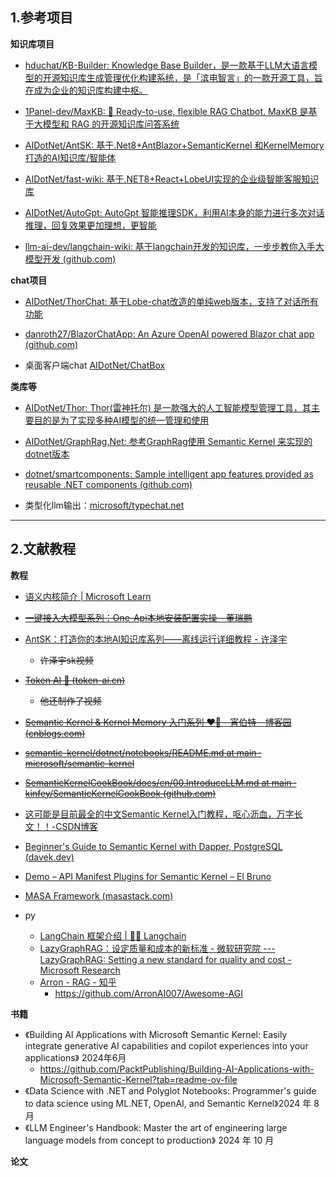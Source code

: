 ## 1.参考项目

**知识库项目**

- [hduchat/KB-Builder: Knowledge Base Builder，是一款基于LLM大语言模型的开源知识库生成管理优化构建系统，是「滨电智言」的一款开源工具，旨在成为企业的知识库构建中枢。](https://github.com/hduchat/KB-Builder)

- [1Panel-dev/MaxKB: 💬 Ready-to-use, flexible RAG Chatbot. MaxKB 是基于大模型和 RAG 的开源知识库问答系统](https://github.com/1Panel-dev/MaxKB)
- [AIDotNet/AntSK: 基于.Net8+AntBlazor+SemanticKernel 和KernelMemory 打造的AI知识库/智能体](https://github.com/AIDotNet/AntSK)
- [AIDotNet/fast-wiki: 基于.NET8+React+LobeUI实现的企业级智能客服知识库](https://github.com/AIDotNet/fast-wiki)
- [AIDotNet/AutoGpt: AutoGpt 智能推理SDK，利用AI本身的能力进行多次对话推理，回复效果更加理想，更智能](https://github.com/AIDotNet/AutoGpt)

- [llm-ai-dev/langchain-wiki: 基于langchain开发的知识库，一步步教你入手大模型开发 (github.com)](https://github.com/llm-ai-dev/langchain-wiki)



**chat项目**

- [AIDotNet/ThorChat: 基于Lobe-chat改造的单纯web版本，支持了对话所有功能](https://github.com/AIDotNet/ThorChat)

- [danroth27/BlazorChatApp: An Azure OpenAI powered Blazor chat app (github.com)](https://github.com/danroth27/BlazorChatApp)
- 桌面客户端chat [AIDotNet/ChatBox](https://github.com/AIDotNet/ChatBox)



**类库等**

- [AIDotNet/Thor: Thor(雷神托尔) 是一款强大的人工智能模型管理工具，其主要目的是为了实现多种AI模型的统一管理和使用](https://github.com/AIDotNet/Thor)
- [AIDotNet/GraphRag.Net: 参考GraphRag使用 Semantic Kernel 来实现的dotnet版本](https://github.com/AIDotNet/GraphRag.Net)

- [dotnet/smartcomponents: Sample intelligent app features provided as reusable .NET components (github.com)](https://github.com/dotnet/smartcomponents)

- 类型化llm输出：[microsoft/typechat.net](https://github.com/microsoft/TypeChat.net)

























****

## 2.文献教程

**教程**

- [语义内核简介 | Microsoft Learn](https://learn.microsoft.com/zh-cn/semantic-kernel/overview/)
- ~~[一键接入大模型系列：One-Api本地安装配置实操 - 董瑞鹏](https://www.cnblogs.com/ruipeng/p/18176042)~~
- [AntSK：打造你的本地AI知识库系列——离线运行详细教程 - 许泽宇](https://www.cnblogs.com/xuzeyu/p/18049860)
  - ~~许泽宇sk视频~~
- ~~[Token AI 🤖 (token-ai.cn)](https://token-ai.cn/docs/ai-agent/index)~~
  - ~~他还制作了视频~~
- ~~[Semantic Kernel & Kernel Memory 入门系列 ❤️‍🔥 - 宵伯特 - 博客园 (cnblogs.com)](https://www.cnblogs.com/xbotter/p/semantic_kernel_introduction.html)~~
- ~~[semantic-kernel/dotnet/notebooks/README.md at main · microsoft/semantic-kernel](https://github.com/microsoft/semantic-kernel/blob/main/dotnet/notebooks/README.md)~~
- ~~[SemanticKernelCookBook/docs/cn/00.IntroduceLLM.md at main · kinfey/SemanticKernelCookBook (github.com)](https://github.com/kinfey/SemanticKernelCookBook/blob/main/docs/cn/00.IntroduceLLM.md)~~
- [这可能是目前最全的中文Semantic Kernel入门教程，呕心沥血，万字长文！！-CSDN博客](https://blog.csdn.net/sd7o95o/article/details/135984882)
- [Beginner's Guide to Semantic Kernel with Dapper, PostgreSQL (davek.dev)](https://davek.dev/beginners-guide-to-semantic-kernel-with-dapper-postgresql-and-pgvector-in-c)
- [Demo – API Manifest Plugins for Semantic Kernel – El Bruno](https://elbruno.com/2024/05/08/demo-api-manifest-plugins-for-semantic-kernel/)
- [MASA Framework (masastack.com)](https://docs.masastack.com/framework/concepts/overview#mecha)

- py
  - [LangChain 框架介绍 | 🦜️🔗 Langchain](https://docs.langchain.com.cn/docs/introduction/)
  - [LazyGraphRAG：设定质量和成本的新标准 - 微软研究院 --- LazyGraphRAG: Setting a new standard for quality and cost - Microsoft Research](https://www.microsoft.com/en-us/research/blog/lazygraphrag-setting-a-new-standard-for-quality-and-cost/)
  - [Arron - RAG - 知乎](https://www.zhihu.com/column/c_1728347655808483328)
    - https://github.com/ArronAI007/Awesome-AGI





**书籍**

- 《Building AI Applications with Microsoft Semantic Kernel: Easily integrate generative AI capabilities and copilot experiences into your applications》 2024年6月
  - https://github.com/PacktPublishing/Building-AI-Applications-with-Microsoft-Semantic-Kernel?tab=readme-ov-file
- 《Data Science with .NET and Polyglot Notebooks: Programmer's guide to data science using ML.NET, OpenAI, and Semantic Kernel》2024 年 8 月
- 《LLM Engineer's Handbook: Master the art of engineering large language models from concept to production》 2024 年 10 月



**论文**

























